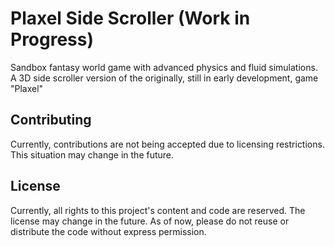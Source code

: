 # Plaxel Side Scroller (Work in Progress)

Sandbox fantasy world game with advanced physics and fluid simulations. A 3D side scroller version of the originally, still in early development, game "Plaxel"

## Contributing

Currently, contributions are not being accepted due to licensing restrictions. This situation may change in the future.

## License

Currently, all rights to this project's content and code are reserved.
The license may change in the future.
As of now, please do not reuse or distribute the code without express permission.
